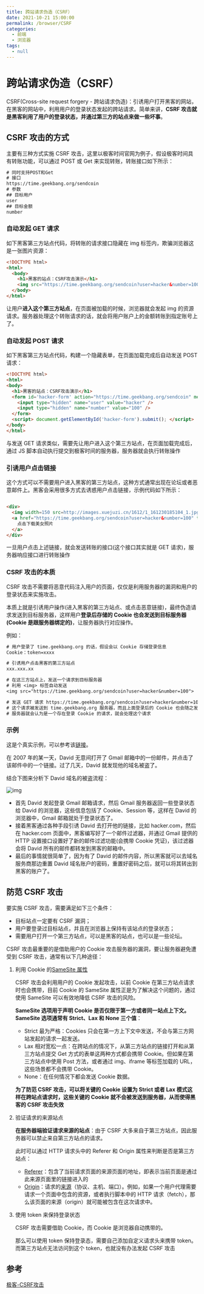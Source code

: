 ```yaml
---
title: 跨站请求伪造（CSRF）
date: 2021-10-21 15:00:00
permalink: /browser/CSRF
categories:
  - 前端
  - 浏览器
tags:
  - null
---
```


# 跨站请求伪造（CSRF）

CSRF(Cross-site request forgery - 跨站请求伪造)：引诱用户打开黑客的网站，在黑客的网站中，利用用户的登录状态发起的跨站请求。简单来讲，**CSRF 攻击就是黑客利用了用户的登录状态，并通过第三方的站点来做一些坏事**。

## CSRF 攻击的方式

主要有三种方式实施 CSRF 攻击，这里以极客时间官网为例子，假设极客时间具有转账功能，可以通过 POST 或 Get 来实现转账，转账接口如下所示：

```tex
# 同时支持POST和Get
# 接口 
https://time.geekbang.org/sendcoin
# 参数
## 目标用户
user
## 目标金额
number
```

### 自动发起 GET 请求

如下黑客第三方站点代码，将转账的请求接口隐藏在 img 标签内，欺骗浏览器这是一张图片资源：

```html
<!DOCTYPE html>
<html>
  <body>
    <h1>黑客的站点：CSRF攻击演示</h1>
    <img src="https://time.geekbang.org/sendcoin?user=hacker&number=100">
  </body>
</html>
```

让用户**进入这个第三方站点**，在页面被加载的时候，浏览器就会发起 img 的资源请求。服务器处理这个转账请求的话，就会将用户账户上的金额转账到指定账号上了。

### 自动发起 POST 请求

如下黑客第三方站点代码，构建一个隐藏表单，在页面加载完成后自动发送 POST 请求：

```html
<!DOCTYPE html>
<html>
<body>
  <h1>黑客的站点：CSRF攻击演示</h1>
  <form id='hacker-form' action="https://time.geekbang.org/sendcoin" method=POST>
    <input type="hidden" name="user" value="hacker" />
    <input type="hidden" name="number" value="100" />
  </form>
  <script> document.getElementById('hacker-form').submit(); </script>
</body>
</html>
```

与发送 GET 请求类似，需要先让用户进入这个第三方站点，在页面加载完成后，通过 JS 脚本自动执行提交到极客时间的服务器，服务器就会执行转账操作

### 引诱用户点击链接

这个方式可以不需要用户进入黑客的第三方站点，这种方式通常出现在论坛或者恶意邮件上。黑客会采用很多方式去诱惑用户点击链接，示例代码如下所示：

```html

<div>
  <img width=150 src=http://images.xuejuzi.cn/1612/1_161230185104_1.jpg> </img> </div> <div>
  <a href="https://time.geekbang.org/sendcoin?user=hacker&number=100" taget="_blank">
    点击下载美女照片
  </a>
</div>
```

一旦用户点击上述链接，就会发送转账的接口(这个接口其实就是 GET 请求)，服务器响应接口进行转账操作

### CSRF 攻击的本质

CSRF 攻击不需要将恶意代码注入用户的页面，仅仅是利用服务器的漏洞和用户的登录状态来实施攻击。

本质上就是引诱用户操作(进入黑客的第三方站点、或点击恶意链接)，最终伪造请求发送到目标服务器，这样用户**登录后存储的 Cookie 也会发送到目标服务器(Cookie 是跟服务器绑定的)**，让服务器执行对应操作。

例如：

```tex
# 用户登录了 time.geekbang.org 的话，假设会以 Cookie 存储登录信息
Cookie：token=xxxx

# 引诱用户点击黑客的第三方站点
xxx.xxx.xx

# 在这三方站点上，发送一个请求到目标服务器
# 利用 <img> 标签自动发送
<img src="https://time.geekbang.org/sendcoin?user=hacker&number=100">

# 发送 GET 请求 https://time.geekbang.org/sendcoin?user=hacker&number=100
# 这个请求被发送到 time.geekbang.org 服务器，而且上面登录后的 Cookie 也会随之发送
# 服务器就会认为是一个存在登录 Cookie 的请求，就会处理这个请求
```

### 示例

这是个真实示例，可以参考该[链接](https://www.davidairey.com/google-gmail-security-hijack)。

在 2007 年的某一天，David 无意间打开了 Gmail 邮箱中的一份邮件，并点击了该邮件中的一个链接。过了几天，David 就发现他的域名被盗了。

结合下图来分析下 David 域名的被盗流程：

![img](/img/156.png)

* 首先 David 发起登录 Gmail 邮箱请求，然后 Gmail 服务器返回一些登录状态给 David 的浏览器，这些信息包括了 Cookie、Session 等，这样在 David 的浏览器中，Gmail 邮箱就处于登录状态了。
* 接着黑客通过各种手段引诱 David 去打开他的链接，比如 hacker.com，然后在 hacker.com 页面中，黑客编写好了一个邮件过滤器，并通过 Gmail 提供的 HTTP 设置接口设置好了新的邮件过滤功能(会携带 Cookie 凭证)，该过滤器会将 David 所有的邮件都转发到黑客的邮箱中。
* 最后的事情就很简单了，因为有了 David 的邮件内容，所以黑客就可以去域名服务商那边重置 David 域名账户的密码，重置好密码之后，就可以将其转出到黑客的账户了。

## 防范 CSRF 攻击

要实施 CSRF 攻击，需要满足如下三个条件：

* 目标站点一定要有 CSRF 漏洞；
* 用户要登录过目标站点，并且在浏览器上保持有该站点的登录状态；
* 需要用户打开一个第三方站点，可以是黑客的站点，也可以是一些论坛。

CSRF 攻击最重要的是借助用户的 Cookie 攻击服务器的漏洞，要让服务器避免遭受到 CSRF 攻击，通常有以下几种途径：

1. 利用 Cookie 的[SameSite 属性](https://web.dev/samesite-cookies-explained/)

   CSRF 攻击会利用用户的 Cookie 发起攻击，以前 Cookie 在第三方站点请求时也会携带，目前 Cookie 的 SameSite 属性正是为了解决这个问题的，通过使用 SameSite 可以有效地降低 CSRF 攻击的风险。

   **SameSite 选项用于声明 Cookie 是否仅限于第一方或者同一站点上下文。SameSite 选项通常有 Strict、Lax 和 None 三个值**：

   * Strict 最为严格：Cookies 只会在第一方上下文中发送，不会与第三方网站发起的请求一起发送。
   * Lax 相对宽松一点：在跨站点的情况下，从第三方站点的链接打开和从第三方站点提交 Get 方式的表单这两种方式都会携带 Cookie。但如果在第三方站点中使用 Post 方法，或者通过 img、iframe 等标签加载的 URL，这些场景都不会携带 Cookie。
   * None：在任何情况下都会发送 Cookie 数据。

   **为了防范 CSRF 攻击，可以将关键的 Cookie 设置为 Strict 或者 Lax 模式这样在跨站点请求时，这些关键的 Cookie 就不会被发送到服务器，从而使得黑客的 CSRF 攻击失效**

2. 验证请求的来源站点

   **在服务器端验证请求来源的站点**：由于 CSRF 大多来自于第三方站点，因此服务器可以禁止来自第三方站点的请求。

   此时可以通过 HTTP 请求头中的 Referer 和 Origin 属性来判断是否是第三方站点：

   * [Referer](https://developer.mozilla.org/zh-CN/docs/Web/HTTP/Headers/Referer)：包含了当前请求页面的来源页面的地址，即表示当前页面是通过此来源页面里的链接进入的
   * [Origin](https://developer.mozilla.org/zh-CN/docs/Web/HTTP/Headers/Origin)：请求的[来源](https://developer.mozilla.org/zh-CN/docs/Glossary/Origin)（协议、主机、端口）。例如，如果一个用户代理需要请求一个页面中包含的资源，或者执行脚本中的 HTTP 请求（fetch），那么该页面的来源（origin）就可能被包含在这次请求中。

3. 使用 token 来保持登录状态

   CSRF 攻击需要借助 Cookie，而 Cookie 是浏览器自动携带的。

   那么可以使用 token 保持登录态，需要自己添加自定义请求头来携带 token。而第三方站点无法访问到这个 token，也就没有办法发起 CSRF 攻击

## 参考

[极客-CSRF攻击](https://time.geekbang.org/column/article/154110)













